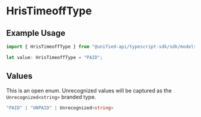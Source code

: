 # HrisTimeoffType

## Example Usage

```typescript
import { HrisTimeoffType } from "@unified-api/typescript-sdk/sdk/models/shared";

let value: HrisTimeoffType = "PAID";
```

## Values

This is an open enum. Unrecognized values will be captured as the `Unrecognized<string>` branded type.

```typescript
"PAID" | "UNPAID" | Unrecognized<string>
```